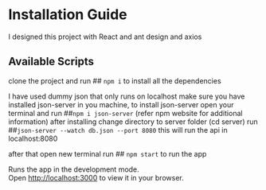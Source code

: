 # Installation Guide

I designed this project with React and ant design and axios

## Available Scripts

 clone the project and run ## `npm i`  to install all the dependencies


I have used dummy json that only runs on localhost
make sure you have installed json-server in you machine,
to install json-server open your terminal and run ##`npm i json-server` (refer npm website for additional information)
after installing change directory to server folder (cd server) run ##`json-server --watch db.json --port 8080`
this will run the api in localhost:8080

after that open new terminal run ## `npm start` to run the app


Runs the app in the development mode.\
Open [http://localhost:3000](http://localhost:3000) to view it in your browser.

